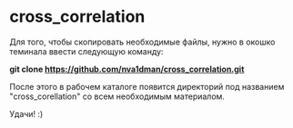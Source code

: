 # cross_correlation

Для того, чтобы скопировать необходимые файлы, нужно в окошко теминала ввести следующую команду:

**git clone https://github.com/nva1dman/cross_correlation.git**

После этого в рабочем каталоге появится директорий под названием "cross_corellation" со всем необходимым материалом.

Удачи! :)
